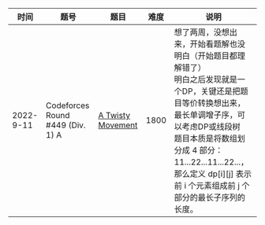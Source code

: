 | 时间 | 题号 | 题目      | 难度 | 说明 |
|----|---------|-----|-----|--------|
|2022-9-11| Codeforces Round #449 (Div. 1)  A  | [A Twisty Movement](https://codeforces.com/contest/933/problem/A) |    1800   | 想了两周，没想出来，开始看题解也没明白（开始题目都理解错了）<br>明白之后发现就是一个DP，关键还是把题目等价转换想出来，最长单调增子序，可以考虑DP或线段树<br>题目本质是将数组划分成 4 部分：11...22...11...22...，那么定义 dp[i][j] 表示前 i 个元素组成前 j 个部分的最长子序列的长度。 |
